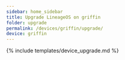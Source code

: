 ```yaml
---
sidebar: home_sidebar
title: Upgrade LineageOS on griffin
folder: upgrade
permalink: /devices/griffin/upgrade/
device: griffin
---
```

{% include templates/device_upgrade.md %}
